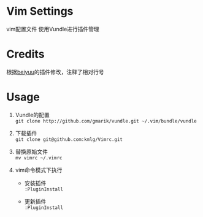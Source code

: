 Vim Settings
==============
vim配置文件 
使用Vundle进行插件管理

Credits
=======

根据[beiyuu](http://beiyuu.com/git-vim-tutorial/)的插件修改，注释了相对行号

Usage
=====

1. Vundle的配置   
```git clone http://github.com/gmarik/vundle.git ~/.vim/bundle/vundle```

2. 下载插件   
```git clone git@github.com:kmlg/Vimrc.git```   

3. 替换原始文件   
```mv vimrc ~/.vimrc```

4. vim命令模式下执行  
     
    * 安装插件       
        ```:PluginInstall```

    * 更新插件    
        ```:PluginInstall```
